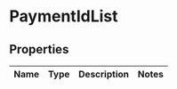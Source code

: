 
# PaymentIdList

## Properties
Name | Type | Description | Notes
------------ | ------------- | ------------- | -------------




